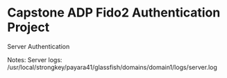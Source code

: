 # Capstone ADP Fido2 Authentication Project

Server Authentication 

Notes: 
Server logs: /usr/local/strongkey/payara41/glassfish/domains/domain1/logs/server.log
